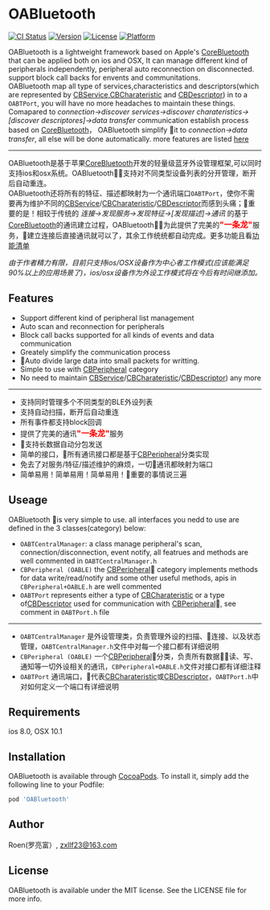 # OABluetooth

[![CI Status](https://img.shields.io/travis/zxllf23@163.com/OABluetooth.svg?style=flat)](https://travis-ci.org/zxllf23@163.com/OABluetooth)
[![Version](https://img.shields.io/cocoapods/v/OABluetooth.svg?style=flat)](https://cocoapods.org/pods/OABluetooth)
[![License](https://img.shields.io/cocoapods/l/OABluetooth.svg?style=flat)](https://cocoapods.org/pods/OABluetooth)
[![Platform](https://img.shields.io/cocoapods/p/OABluetooth.svg?style=flat)](https://cocoapods.org/pods/OABluetooth)

OABluetooth is a lightweight framework based on Apple's [CoreBluetooth](https://developer.apple.com/documentation/corebluetooth) that can be applied both on ios and OSX, It can manage different kind of peripherals independently, peripheral auto reconnection on disconnected. support block call backs for envents and communitations.  
OABluetooth map all type of services,characteristics and descriptors(which are represented by [CBService](https://developer.apple.com/documentation/corebluetooth/cbservice),[CBCharateristic](https://developer.apple.com/documentation/corebluetooth/cbcharacteristic) and [CBDescriptor](https://developer.apple.com/documentation/corebluetooth/cbdescriptor)) in to a `OABTPort`, you will have no more headaches to maintain these things. Comapared to *connection->discover services->discover charateristics->[discover descriptores]->data transfer* communication establish process based on [CoreBluetooth](https://developer.apple.com/documentation/corebluetooth)， OABluetooth simplify it to *connection->data transfer*, all else will be done automatically. more features are listed <a href="##Features">here</a>  

---
OABluetooth是基于苹果[CoreBluetooth](https://developer.apple.com/documentation/corebluetooth)开发的轻量级蓝牙外设管理框架,可以同时支持ios和osx系统。OABluetooth支持对不同类型设备列表的分开管理，断开后自动重连。  
OABluetooth还将所有的特征、描述都映射为一个通讯端口`OABTPort`，使你不需要再为维护不同的[CBService](https://developer.apple.com/documentation/corebluetooth/cbservice)/[CBCharateristic](https://developer.apple.com/documentation/corebluetooth/cbcharacteristic)/[CBDescriptor](https://developer.apple.com/documentation/corebluetooth/cbdescriptor)而感到头痛；重要的是！相较于传统的 *连接->发现服务->发现特征->[发现描述]->通讯* 的基于[CoreBluetooth](https://developer.apple.com/documentation/corebluetooth)的通讯建立过程，OABluetooth为此提供了完美的<font color=red size=3>**"一条龙"**</font>服务，建立连接后直接通讯就可以了，其余工作统统都自动完成。更多功能且看<a href="## Features">功能清单</a>

*由于作者精力有限，目前只支持ios/OSX设备作为中心者工作模式(应该能满足90%以上的应用场景了)，ios/osx设备作为外设工作模式将在今后有时间继添加。*

## Features
 - Support different kind of peripheral list management
 - Auto scan and reconnection for peripherals
 - Block call backs supported for all kinds of events and data communication
 - Greately simplify the communication process
 - Auto divide large data into small packets for writting.
 - Simple to use with [CBPeripheral](https://developer.apple.com/documentation/corebluetooth/cbperipheral) category
 - No need to maintain [CBService](https://developer.apple.com/documentation/corebluetooth/cbservice)/[CBCharateristic](https://developer.apple.com/documentation/corebluetooth/cbcharacteristic)/[CBDescriptor](https://developer.apple.com/documentation/corebluetooth/cbdescriptor)) any more  
 ---

 - 支持同时管理多个不同类型的BLE外设列表
 - 支持自动扫描，断开后自动重连
 - 所有事件都支持block回调
 - 提供了完美的通讯<font color=red size=3>**"一条龙"**</font>服务
 - 支持长数据自动分包发送
 - 简单的接口，所有通讯接口都是基于[CBPeripheral](https://developer.apple.com/documentation/corebluetooth/cbperipheral)分类实现
 - 免去了对服务/特征/描述维护的麻烦，一切通讯都映射为端口
 - 简单易用！简单易用！简单易用！重要的事情说三遍

## Useage

OABluetooth is very simple to use. all interfaces you nedd to use are defined in the 3 classes(category) below:
- `OABTCentralManager`: a class manage peripheral's scan, connection/disconnection, event notify, all featrues and methods are well commented in `OABTCentralManager.h`
- `CBPeripheral (OABLE)` the [CBPeripheral](https://developer.apple.com/documentation/corebluetooth/cbperipheral) category implements methods for data write/read/notify and some other useful methods, apis in `CBPeripheral+OABLE.h` are well commented
- `OABTPort` represents either a type of [CBCharateristic](https://developer.apple.com/documentation/corebluetooth/cbcharacteristic) or a type of[CBDescriptor](https://developer.apple.com/documentation/corebluetooth/cbdescriptor) used for communication with [CBPeripheral](https://developer.apple.com/documentation/corebluetooth/cbperipheral), see comment in `OABTPort.h` file

---
- `OABTCentralManager` 是外设管理类，负责管理外设的扫描、连接、以及状态管理，`OABTCentralManager.h`文件中对每一个接口都有详细说明
- `CBPeripheral (OABLE)` 一个[CBPeripheral](https://developer.apple.com/documentation/corebluetooth/cbperipheral)分类，负责所有数据读、写、通知等一切外设相关的通讯，`CBPeripheral+OABLE.h`文件对接口都有详细注释
- `OABTPort` 通讯端口，代表[CBCharateristic](https://developer.apple.com/documentation/corebluetooth/cbcharacteristic)或[CBDescriptor](https://developer.apple.com/documentation/corebluetooth/cbdescriptor)，`OABTPort.h`中对如何定义一个端口有详细说明


## Requirements
ios 8.0, OSX 10.1

## Installation

OABluetooth is available through [CocoaPods](https://cocoapods.org). To install
it, simply add the following line to your Podfile:

```ruby
pod 'OABluetooth'
```

## Author

Roen(罗亮富）, zxllf23@163.com

## License

OABluetooth is available under the MIT license. See the LICENSE file for more info.
